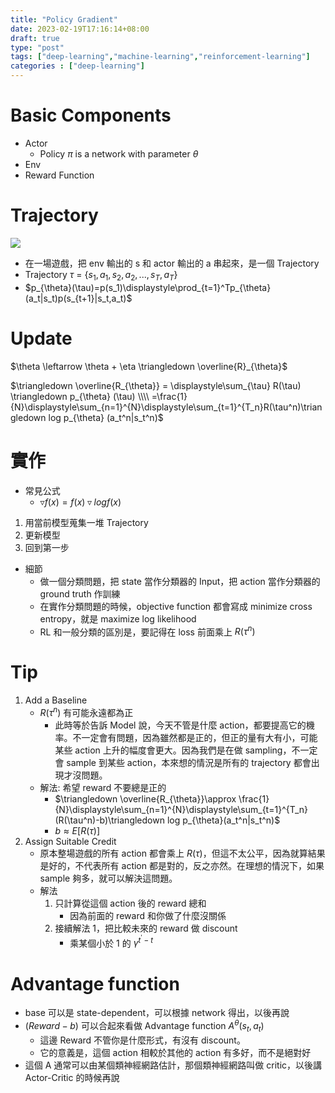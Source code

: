 ```yaml
---
title: "Policy Gradient"
date: 2023-02-19T17:16:14+08:00
draft: true
type: "post"
tags: ["deep-learning","machine-learning","reinforcement-learning"]
categories : ["deep-learning"]
---
```


# Basic Components
- Actor
    - Policy $\pi$ is a network with parameter $\theta$
- Env
- Reward Function


# Trajectory
![](/Blog/images/drl/policy-gradient/aer.png)
- 在一場遊戲，把 env 輸出的 s 和 actor 輸出的 a 串起來，是一個 Trajectory
- Trajectory $\tau$ = {$s_1,a_1,s_2,a_2,...,s_T,a_T$}
- $p_{\theta}(\tau)=p(s_1)\displaystyle\prod_{t=1}^Tp_{\theta}(a_t|s_t)p(s_{t+1}|s_t,a_t)$

# Update
$\theta \leftarrow \theta + \eta \triangledown \overline{R}_{\theta}$

$\triangledown \overline{R_{\theta}} = \displaystyle\sum_{\tau} R(\tau) \triangledown p_{\theta} (\tau) \\\\ 
=\frac{1}{N}\displaystyle\sum_{n=1}^{N}\displaystyle\sum_{t=1}^{T_n}R(\tau^n)\triangledown log p_{\theta} (a_t^n|s_t^n)$

# 實作

- 常見公式
    - $\triangledown f(x)=f(x)\triangledown logf(x)$


1. 用當前模型蒐集一堆 Trajectory
2. 更新模型
3. 回到第一步

- 細節
    - 做一個分類問題，把 state 當作分類器的 Input，把 action 當作分類器的 ground truth 作訓練
    - 在實作分類問題的時候，objective function 都會寫成 minimize cross entropy，就是 maximize log likelihood
    - RL 和一般分類的區別是，要記得在 loss 前面乘上 $R(\tau^n)$

# Tip
1. Add a Baseline
    - $R(\tau^n)$ 有可能永遠都為正
        - 此時等於告訴 Model 說，今天不管是什麼 action，都要提高它的機率。不一定會有問題，因為雖然都是正的，但正的量有大有小，可能某些 action 上升的幅度會更大。因為我們是在做 sampling，不一定會 sample 到某些 action，本來想的情況是所有的 trajectory 都會出現才沒問題。
    - 解法: 希望 reward 不要總是正的
        - $\triangledown \overline{R_{\theta}}\approx \frac{1}{N}\displaystyle\sum_{n=1}^{N}\displaystyle\sum_{t=1}^{T_n}(R(\tau^n)-b)\triangledown log p_{\theta}(a_t^n|s_t^n)$
        - $b \approx E[R(\tau)]$
2. Assign Suitable Credit
    - 原本整場遊戲的所有 action 都會乘上 $R(\tau)$，但這不太公平，因為就算結果是好的，不代表所有 action 都是對的，反之亦然。在理想的情況下，如果 sample 夠多，就可以解決這問題。
    - 解法
        1. 只計算從這個 action 後的 reward 總和
            - 因為前面的 reward 和你做了什麼沒關係
        2. 接續解法 1，把比較未來的 reward 做 discount
            - 乘某個小於 1 的 $\gamma^{t^{'}-t}$
# Advantage function
- base 可以是 state-dependent，可以根據 network 得出，以後再說
- $(Reward-b)$ 可以合起來看做 Advantage function $A^{\theta}(s_t,a_t)$
    - 這邊 Reward 不管你是什麼形式，有沒有 discount。
    - 它的意義是，這個 action 相較於其他的 action 有多好，而不是絕對好
- 這個 A 通常可以由某個類神經網路估計，那個類神經網路叫做 critic，以後講 Actor-Critic 的時候再說
